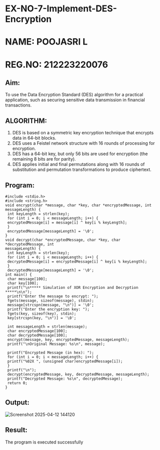 # EX-NO-7-Implement-DES-Encryption
# NAME: POOJASRI L
# REG.NO: 212223220076

## Aim:

To use the Data Encryption Standard (DES) algorithm for a practical application, such as securing sensitive data transmission in financial transactions.

## ALGORITHM:

1. DES is based on a symmetric key encryption technique that encrypts data in 64-bit blocks.
2. DES uses a Feistel network structure with 16 rounds of processing for encryption.
3. DES has a 64-bit key, but only 56 bits are used for encryption (the remaining 8 bits are for parity).
4. DES applies initial and final permutations along with 16 rounds of substitution and permutation transformations to produce ciphertext.

## Program:
```
#include <stdio.h>
#include <string.h>
void encrypt(char *message, char *key, char *encryptedMessage, int messageLength) {
 int keyLength = strlen(key);
 for (int i = 0; i < messageLength; i++) {
 encryptedMessage[i] = message[i] ^ key[i % keyLength];
 }
 encryptedMessage[messageLength] = '\0';
}
void decrypt(char *encryptedMessage, char *key, char *decryptedMessage, int
messageLength) {
 int keyLength = strlen(key);
 for (int i = 0; i < messageLength; i++) {
 decryptedMessage[i] = encryptedMessage[i] ^ key[i % keyLength];
 }
 decryptedMessage[messageLength] = '\0';
int main() {
 char message[100];
 char key[100];
 printf("\n***** Simulation of XOR Encryption and Decryption *****\n\n");
 printf("Enter the message to encrypt: ");
 fgets(message, sizeof(message), stdin);
 message[strcspn(message, "\n")] = '\0';
 printf("Enter the encryption key: ");
 fgets(key, sizeof(key), stdin);
 key[strcspn(key, "\n")] = '\0';
 
 int messageLength = strlen(message);
 char encryptedMessage[100];
 char decryptedMessage[100];
 encrypt(message, key, encryptedMessage, messageLength);
 printf("\nOriginal Message: %s\n", message);
 
 printf("Encrypted Message (in hex): ");
 for (int i = 0; i < messageLength; i++) {
 printf("%02X ", (unsigned char)encryptedMessage[i]);
 }
 printf("\n");
 decrypt(encryptedMessage, key, decryptedMessage, messageLength);
 printf("Decrypted Message: %s\n", decryptedMessage);
 return 0;
}
```


## Output:
![Screenshot 2025-04-12 144120](https://github.com/user-attachments/assets/e2678534-20f9-4a7d-814a-8d5799cfba4b)



## Result:
  The program is executed successfully

